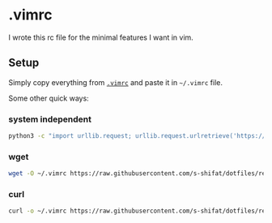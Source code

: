 # .vimrc 

I wrote this rc file for the minimal features I want in vim.

## Setup
Simply copy everything from [`.vimrc`](./.vimrc) and paste it in `~/.vimrc` file.

Some other quick ways:

### system independent
```bash
python3 -c "import urllib.request; urllib.request.urlretrieve('https://raw.githubusercontent.com/s-shifat/dotfiles/refs/heads/main/vim/.vimrc', '/home/$USER/.vimrc')"
```

### wget
```bash
wget -O ~/.vimrc https://raw.githubusercontent.com/s-shifat/dotfiles/refs/heads/main/vim/.vimrc
```

### curl
```bash
curl -o ~/.vimrc https://raw.githubusercontent.com/s-shifat/dotfiles/refs/heads/main/vim/.vimrc
```

